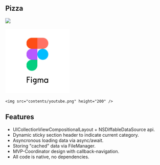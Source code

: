 ## **Pizza**

<img src="contents/pizza-demo.png" height="400" />

<p float="left">
    <a href="https://www.figma.com/file/MHKcfEDwqXMZeYLnBVrniG/Тестовое-IOS-(Copy)-(Copy)?type=design&node-id=0-1&mode=design&t=wabyDRSusTfPEA30-0">
      <img src="contents/figma.png" height="200" />
    </a>
  
    <img src="contents/youtube.png" height="200" />
</p>


## **Features**
- UICollectionViewCompositionalLayout + NSDiffableDataSource api.
- Dynamic sticky section header to indicate current category.
- Asyncronous loading data via async/await.
- Storing "cached" data via FileManager.
- MVP-Coordinator design with callback-navigation.
- All code is native, no dependencies.
